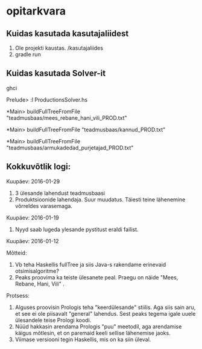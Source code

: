 # opitarkvara

## Kuidas kasutada kasutajaliidest

1. Ole projekti kaustas. /kasutajaliides
2. gradle run

## Kuidas kasutada Solver-it

ghci

Prelude> :l ProductionsSolver.hs

*Main> buildFullTreeFromFile "teadmusbaas/mees_rebane_hani_vili_PROD.txt"

*Main> buildFullTreeFromFile "teadmusbaas/kannud_PROD.txt" 

*Main> buildFullTreeFromFile "teadmusbaas/armukadedad_purjetajad_PROD.txt" 


## Kokkuvõtlik logi:

Kuupäev: 2016-01-29

1. 3 ülesande lahendust teadmusbaasi
2. Produktsioonide lahendaja. Suur muudatus. Täiesti teine lähenemine võrreldes varasemaga.

Kuupäev: 2016-01-19

1. Nyyd saab lugeda ylesande pystitust eraldi failist.

Kuupäev: 2016-01-12

Mõtteid:

1. Vb teha Haskellis fullTree ja siis Java-s rakendame erinevaid otsimisalgoritme?
2. Peaks proovima ka teiste ülesanete peal. Praegu on näide "Mees, Rebane, Hani, Vili" .

Protsess:

1. Alguses proovisin Prologis teha "keerdülesande" stiilis. Aga siis sain aru, et see ei ole piisavalt "general" lahendus. Sest peaks tegema igale uuele ülesandele teise Prologi koodi.
2. Nüüd hakkasin arendama Prologis "puu" meetodil, aga arendamise käigus mõtlesin, et on paremaid keeli sellise lähenemise jaoks.
3. Viimase versiooni tegin Haskellis, mis on ka siin üleval.
